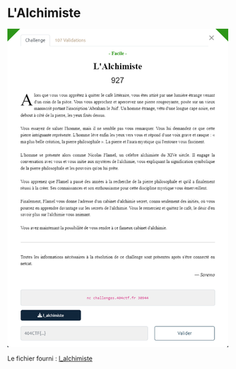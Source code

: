 # L'Alchimiste

<img alt="énoncé du challenge" src="enonce.png" width=500>

Le fichier fourni : [l_alchimiste](l_alchimiste)
